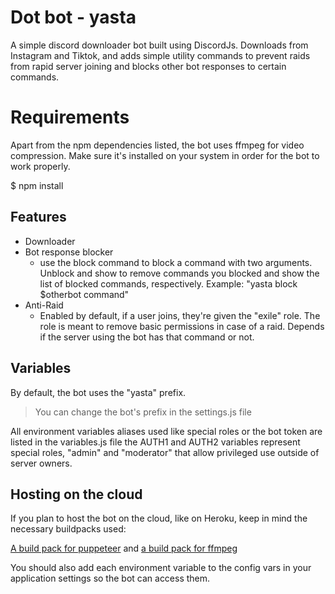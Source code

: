 # Dot bot - yasta

A simple discord downloader bot built using DiscordJs. Downloads from Instagram and Tiktok, and adds simple utility commands to prevent raids from rapid server joining and blocks other bot responses to certain commands.


# Requirements

Apart from the npm dependencies listed, the bot uses ffmpeg for video compression. Make sure it's installed on your system in order for the bot to work properly.

$ npm install

## Features

 - Downloader
 - Bot response blocker
	 - use the block command to block a command with two arguments. Unblock and show to remove commands you blocked and show the list of blocked commands, respectively. Example: "yasta block $otherbot command"
 - Anti-Raid
	 - Enabled by default, if a user joins, they're given the "exile" role. The role is meant to remove basic permissions in case of a raid. Depends if the server using the bot has that command or not.

## Variables

By default, the bot uses the "yasta" prefix.
> You can change the bot's prefix in the settings.js file

All environment variables aliases used like special roles or the bot token are listed in the variables.js file
the AUTH1 and AUTH2 variables represent special roles, "admin" and "moderator" that allow privileged use outside of server owners. 


## Hosting on the cloud
If you plan to host the bot on the cloud, like on Heroku, keep in mind the necessary buildpacks used:

[A build pack for puppeteer](https://github.com/jontewks/puppeteer-heroku-buildpack)
 and [a build pack for ffmpeg](https://github.com/jonathanong/heroku-buildpack-ffmpeg-latest.git)

You should also add each environment variable to the config vars in your application settings so the bot can access them.
